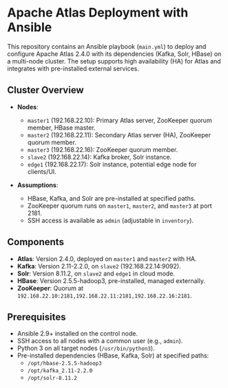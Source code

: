 # Apache Atlas Deployment with Ansible

This repository contains an Ansible playbook (`main.yml`) to deploy and configure Apache Atlas 2.4.0 with its dependencies (Kafka, Solr, HBase) on a multi-node cluster. The setup supports high availability (HA) for Atlas and integrates with pre-installed external services.

## Cluster Overview

- **Nodes**:
  - `master1` (192.168.22.10): Primary Atlas server, ZooKeeper quorum member, HBase master.
  - `master2` (192.168.22.11): Secondary Atlas server (HA), ZooKeeper quorum member.
  - `master3` (192.168.22.16): ZooKeeper quorum member.
  - `slave2` (192.168.22.14): Kafka broker, Solr instance.
  - `edge1` (192.168.22.17): Solr instance, potential edge node for clients/UI.

- **Assumptions**:
  - HBase, Kafka, and Solr are pre-installed at specified paths.
  - ZooKeeper quorum runs on `master1`, `master2`, and `master3` at port 2181.
  - SSH access is available as `admin` (adjustable in `inventory`).

## Components

- **Atlas**: Version 2.4.0, deployed on `master1` and `master2` with HA.
- **Kafka**: Version 2.11-2.2.0, on `slave2` (192.168.22.14:9092).
- **Solr**: Version 8.11.2, on `slave2` and `edge1` in cloud mode.
- **HBase**: Version 2.5.5-hadoop3, pre-installed, managed externally.
- **ZooKeeper**: Quorum at `192.168.22.10:2181,192.168.22.11:2181,192.168.22.16:2181`.

## Prerequisites

- Ansible 2.9+ installed on the control node.
- SSH access to all nodes with a common user (e.g., `admin`).
- Python 3 on all target nodes (`/usr/bin/python3`).
- Pre-installed dependencies (HBase, Kafka, Solr) at specified paths:
  - `/opt/hbase-2.5.5-hadoop3`
  - `/opt/kafka_2.11-2.2.0`
  - `/opt/solr-8.11.2`
